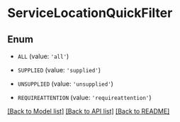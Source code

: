 # ServiceLocationQuickFilter


## Enum

* `ALL` (value: `'all'`)

* `SUPPLIED` (value: `'supplied'`)

* `UNSUPPLIED` (value: `'unsupplied'`)

* `REQUIREATTENTION` (value: `'requireattention'`)

[[Back to Model list]](../README.md#documentation-for-models) [[Back to API list]](../README.md#documentation-for-api-endpoints) [[Back to README]](../README.md)


